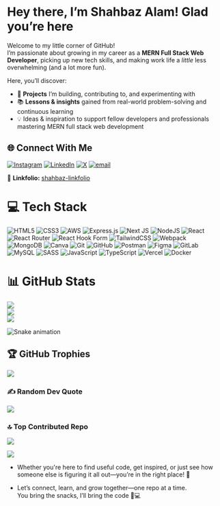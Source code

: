 # Hey there, I’m Shahbaz Alam! Glad you’re here 

Welcome to my little corner of GitHub!  
I’m passionate about growing in my career as a **MERN Full Stack Web Developer**, picking up new tech skills, and making work life a *little* less overwhelming (and a lot more fun).  

Here, you’ll discover:  

- 🚀 **Projects** I’m building, contributing to, and experimenting with  
- 📚 **Lessons & insights** gained from real-world problem-solving and continuous learning  
- 💡 Ideas & inspiration to support fellow developers and professionals mastering MERN full stack web development



## 🌐 Connect With Me
[![Instagram](https://img.shields.io/badge/Instagram-%23E4405F.svg?logo=Instagram&logoColor=white)](https://instagram.com/shahbaz_al0m) [![LinkedIn](https://img.shields.io/badge/LinkedIn-%230077B5.svg?logo=linkedin&logoColor=white)](https://linkedin.com/in/iamshahbaz-alam) [![X](https://img.shields.io/badge/X-black.svg?logo=X&logoColor=white)](https://x.com/shahbaz_al0m) [![email](https://img.shields.io/badge/Email-D14836?logo=gmail&logoColor=white)](mailto:shahbazalam4842@gmail.com) 

📂 **Linkfolio:** [shahbaz-linkfolio](https://shahbaz-linkfolio.vercel.app/) <br> 


# 💻 Tech Stack
![HTML5](https://img.shields.io/badge/html5-%23E34F26.svg?style=for-the-badge&logo=html5&logoColor=white) ![CSS3](https://img.shields.io/badge/css3-%231572B6.svg?style=for-the-badge&logo=css3&logoColor=white) ![AWS](https://img.shields.io/badge/AWS-%23FF9900.svg?style=for-the-badge&logo=amazon-aws&logoColor=white) ![Express.js](https://img.shields.io/badge/express.js-%23404d59.svg?style=for-the-badge&logo=express&logoColor=%2361DAFB) ![Next JS](https://img.shields.io/badge/Next-black?style=for-the-badge&logo=next.js&logoColor=white) ![NodeJS](https://img.shields.io/badge/node.js-6DA55F?style=for-the-badge&logo=node.js&logoColor=white) ![React](https://img.shields.io/badge/react-%2320232a.svg?style=for-the-badge&logo=react&logoColor=%2361DAFB) ![React Router](https://img.shields.io/badge/React_Router-CA4245?style=for-the-badge&logo=react-router&logoColor=white) ![React Hook Form](https://img.shields.io/badge/React%20Hook%20Form-%23EC5990.svg?style=for-the-badge&logo=reacthookform&logoColor=white) ![TailwindCSS](https://img.shields.io/badge/tailwindcss-%2338B2AC.svg?style=for-the-badge&logo=tailwind-css&logoColor=white) ![Webpack](https://img.shields.io/badge/webpack-%238DD6F9.svg?style=for-the-badge&logo=webpack&logoColor=black) ![MongoDB](https://img.shields.io/badge/MongoDB-%234ea94b.svg?style=for-the-badge&logo=mongodb&logoColor=white) ![Canva](https://img.shields.io/badge/Canva-%2300C4CC.svg?style=for-the-badge&logo=Canva&logoColor=white) ![Git](https://img.shields.io/badge/git-%23F05033.svg?style=for-the-badge&logo=git&logoColor=white) ![GitHub](https://img.shields.io/badge/github-%23121011.svg?style=for-the-badge&logo=github&logoColor=white) ![Postman](https://img.shields.io/badge/Postman-FF6C37?style=for-the-badge&logo=postman&logoColor=white) ![Figma](https://img.shields.io/badge/figma-%23F24E1E.svg?style=for-the-badge&logo=figma&logoColor=white) ![GitLab](https://img.shields.io/badge/gitlab-%23181717.svg?style=for-the-badge&logo=gitlab&logoColor=white) ![MySQL](https://img.shields.io/badge/mysql-4479A1.svg?style=for-the-badge&logo=mysql&logoColor=white) ![SASS](https://img.shields.io/badge/SASS-hotpink.svg?style=for-the-badge&logo=SASS&logoColor=white) ![JavaScript](https://img.shields.io/badge/javascript-%23323330.svg?style=for-the-badge&logo=javascript&logoColor=%23F7DF1E) ![TypeScript](https://img.shields.io/badge/typescript-%23007ACC.svg?style=for-the-badge&logo=typescript&logoColor=white) ![Vercel](https://img.shields.io/badge/vercel-%23000000.svg?style=for-the-badge&logo=vercel&logoColor=white) ![Docker](https://img.shields.io/badge/docker-%230db7ed.svg?style=for-the-badge&logo=docker&logoColor=white)

# 📊 GitHub Stats
![](https://github-readme-stats.vercel.app/api?username=shahbazal0m&theme=dark&hide_border=false&include_all_commits=true&count_private=false)<br/>
![](https://nirzak-streak-stats.vercel.app/?user=shahbazal0m&theme=dark&hide_border=false)<br/>
![](https://github-readme-stats.vercel.app/api/top-langs/?username=shahbazal0m&theme=dark&hide_border=false&include_all_commits=true&count_private=false&layout=compact)

<div align="start">
  <img src="https://profile-readme-generator.com/assets/snake.svg" alt="Snake animation" />
</div>


## 🏆 GitHub Trophies
![](https://github-profile-trophy.vercel.app/?username=shahbazal0m&theme=radical&no-frame=false&no-bg=true&margin-w=4)


### ✍️ Random Dev Quote 
![](https://quotes-github-readme.vercel.app/api?type=horizontal&theme=radical)


### 🔝 Top Contributed Repo
![](https://github-contributor-stats.vercel.app/api?username=shahbazal0m&limit=5&theme=dark&combine_all_yearly_contributions=true)

[![](https://visitcount.itsvg.in/api?id=shahbazal0m&icon=0&color=0)](https://visitcount.itsvg.in)

- Whether you're here to find useful code, get inspired, or just see how someone else is figuring it all out—you’re in the right place! 🤗  

- Let’s connect, learn, and grow together—one repo at a time.  
You bring the snacks, I’ll bring the code 🍪💻
